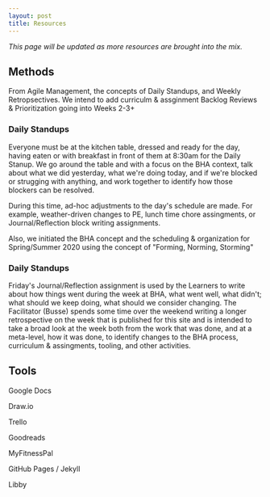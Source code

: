 ```yaml
---
layout: post
title: Resources
---
```


_This page will be updated as more resources are brought into the mix._

## Methods

From Agile Management, the concepts of Daily Standups, and Weekly Retropsectives. We intend to add curriculm & assginment Backlog Reviews & Prioritization going into Weeks 2-3+

### Daily Standups
Everyone must be at the kitchen table, dressed and ready for the day, having eaten or with breakfast in front of them at 8:30am for the Daily Stanup. We go around the table and with a focus on the BHA context, talk about what we did yesterday, what we're doing today, and if we're blocked or strugging with anything, and work together to identify how those blockers can be resolved.

During this time, ad-hoc adjustments to the day's schedule are made. For example, weather-driven changes to PE, lunch time chore assingments, or Journal/Reflection block writing assignments.

Also, we initiated the BHA concept and the scheduling & organization for Spring/Summer 2020 using the concept of "Forming, Norming, Storming"

### Daily Standups
Friday's Journal/Reflection assignment is used by the Learners to write about how things went during the week at BHA, what went well, what didn't; what should we keep doing, what should we consider changing. The Facilitator (Busse) spends some time over the weekend writing a longer retrospective on the week that is published for this site and is intended to take a broad look at the week both from the work that was done, and at a meta-level, how it was done, to identify changes to the BHA process, curriculum & assingments, tooling, and other activities.

## Tools

Google Docs


Draw.io


Trello


Goodreads


MyFitnessPal


GitHub Pages / Jekyll

Libby


